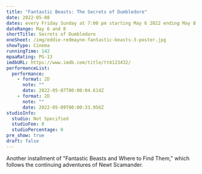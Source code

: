 ```yaml
---
title: "Fantastic Beasts: The Secrets of Dumbledore"
date: 2022-05-08
dates: every Friday Sunday at 7:00 pm starting May 6 2022 ending May 8 2022
dateRange: May 6 and 8
shortTitle: Secrets of Dumbledore
oneSheet: /img/eddie-redmayne-fantastic-beasts-3-poster.jpg
showType: Cinema
runningTime: 142
mpaaRating: PG-13
imdbURL: https://www.imdb.com/title/tt4123432/
performanceList:
  performance:
    - format: 2D
      note: ""
      date: 2022-05-07T00:00:04.614Z
    - format: 2D
      note: ""
      date: 2022-05-09T00:00:33.956Z
studioInfo:
  studio: Not Specified
  studioFee: 0
  studioPercentage: 0
pre_show: true
draft: false
---
```

Another installment of "Fantastic Beasts and Where to Find Them," which follows the continuing adventures of Newt Scamander.